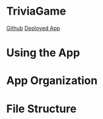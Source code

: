 # TriviaGame

[Github]()
[Deployed App]()

# Using the App


# App Organization


# File Structure
```

```